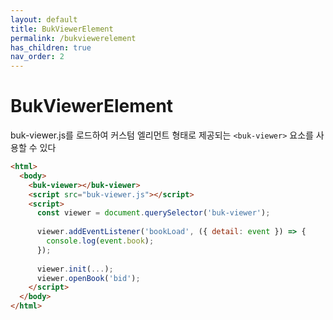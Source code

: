 ```yaml
---
layout: default
title: BukViewerElement
permalink: /bukviewerelement
has_children: true
nav_order: 2
---
```


# BukViewerElement

buk-viewer.js를 로드하여 커스텀 엘리먼트 형태로 제공되는 `<buk-viewer>` 요소를 사용할 수 있다

```html
<html>
  <body>
    <buk-viewer></buk-viewer>
    <script src="buk-viewer.js"></script>
    <script>
      const viewer = document.querySelector('buk-viewer');
      
      viewer.addEventListener('bookLoad', ({ detail: event }) => {
        console.log(event.book);
      });
      
      viewer.init(...);
      viewer.openBook('bid');
    </script>
  </body>
</html>
```